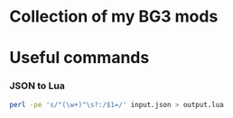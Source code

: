 # Collection of my BG3 mods

# Useful commands

### JSON to Lua

```sh
perl -pe 's/"(\w+)"\s?:/$1=/' input.json > output.lua
```

